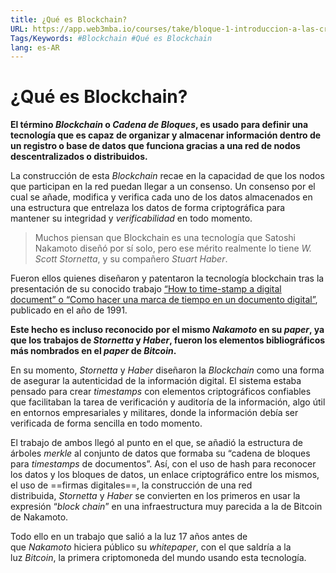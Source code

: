 ```yaml
---
title: ¿Qué es Blockchain?
URL: https://app.web3mba.io/courses/take/bloque-1-introduccion-a-las-criptomonedas/texts/35675894-u2-1-que-es-blockchain
Tags/Keywords: #Blockchain #Qué es Blockchain
lang: es-AR
---
```

# ¿Qué es Blockchain?
**El término _Blockchain_ o _Cadena de Bloques_, es usado para definir una tecnología que es capaz de organizar y almacenar información dentro de un registro o base de datos que funciona gracias a una red de nodos descentralizados o distribuidos.**

La construcción de esta _Blockchain_ recae en la capacidad de que los nodos que participan en la red puedan llegar a un consenso. Un consenso por el cual se añade, modifica y verifica cada uno de los datos almacenados en una estructura que entrelaza los datos de forma criptográfica para mantener su integridad y _verificabilidad_ en todo momento.

>Muchos piensan que Blockchain es una tecnología que Satoshi Nakamoto diseñó por sí solo, pero ese mérito realmente lo tiene _W. Scott Stornetta_, y su compañero _Stuart Haber_.

Fueron ellos quienes diseñaron y patentaron la tecnología blockchain tras la presentación de su conocido trabajo [“How to time-stamp a digital document” o “Como hacer una marca de tiempo en un documento digital”](https://academy.bit2me.com/wp-content/uploads/2021/05/improving-the-efficiency-and-reliability-of-digital-time-stamping.pdf), publicado en el año de 1991. 

**Este hecho es incluso reconocido por el mismo _Nakamoto_ en su _paper_, ya que los trabajos de _Stornetta_ y _Haber_, fueron los elementos bibliográficos más nombrados en el _paper_ de _Bitcoin_.** 

En su momento, _Stornetta_ y _Haber_ diseñaron la _Blockchain_ como una forma de asegurar la autenticidad de la información digital. El sistema estaba pensado para crear _timestamps_ con elementos criptográficos confiables que facilitaban la tarea de verificación y auditoría de la información, algo útil en entornos empresariales y militares, donde la información debía ser verificada de forma sencilla en todo momento. 

El trabajo de ambos llegó al punto en el que, se añadió la estructura de árboles _merkle_ al conjunto de datos que formaba su “cadena de bloques para _timestamps_ de documentos”. Así, con el uso de hash para reconocer los datos y los bloques de datos, un enlace criptográfico entre los mismos, el uso de ==firmas digitales==, la construcción de una red distribuida, _Stornetta_ y _Haber_ se convierten en los primeros en usar la expresión “_block chain_” en una infraestructura muy parecida a la de Bitcoin de Nakamoto. 

Todo ello en un trabajo que salió a la luz 17 años antes de que _Nakamoto_ hiciera público su _whitepaper_, con el que saldría a la luz _Bitcoin_, la primera criptomoneda del mundo usando esta tecnología.